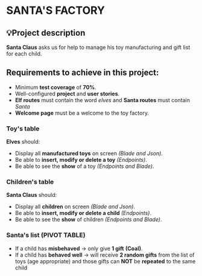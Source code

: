 # SANTA'S FACTORY

## :bulb:Project description

**Santa Claus** asks us for help to manage his toy manufacturing and gift list for each child.

## Requirements to achieve in this project:

- Minimum **test coverage** of **70%**.
- Well-configured **project** and **user stories**.
- **Elf routes** must contain the word *elves* and **Santa routes** must contain *Santa*
- **Welcome page** must be a welcome to the toy factory.

### Toy's table

**Elves** should:

- Display all **manufactured toys** on screen *(Blade and Json)*.
- Be able to **insert, modify or delete a toy** *(Endpoints)*.
- Be able to see the **show** of a toy *(Endpoints and Blade)*.

### Children's table

**Santa Claus** should:

- Display all **children** on screen *(Blade and Json)*.
- Be able to **insert, modify or delete a child** *(Endpoints)*.
- Be able to see the **show** of children *(Endpoints and Blade)*.

### Santa's list (PIVOT TABLE)

- If a child has **misbehaved** -> only give **1 gift** **(Coal)**.
- If a child has **behaved well** ->  will receive **2 random gifts** from the list of toys (age appropriate) and those gifts can **NOT** be **repeated** to the same child

